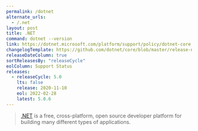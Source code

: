 ```yaml
---
permalink: /dotnet
alternate_urls:
  - /.net
layout: post
title: .NET
command: dotnet --version
link: https://dotnet.microsoft.com/platform/support/policy/dotnet-core
changelogTemplate: https://github.com/dotnet/core/blob/master/release-notes/__RELEASE_CYCLE__/__LATEST__/__LATEST__.md
releaseDateColumn: true
sortReleasesBy: "releaseCycle"
eolColumn: Support Status
releases:
  - releaseCycle: 5.0
    lts: false
    release: 2020-11-10
    eol: 2022-02-28
    latest: 5.0.6
---
```


> [.NET](https://dotnet.microsoft.com/) is a free, cross-platform, open source developer platform for building many different types of applications.
